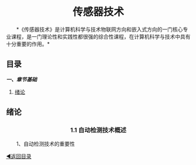 <div align="center">
    <h1>传感器技术</h1>
</div>
&emsp;&emsp;*《传感器技术》是计算机科学与技术物联网方向和嵌入式方向的一门核心专业课程，是一门理论性和实践性都很强的综合性课程，在计算机科学与技术中具有十分重要的作用。*

## 目录

***一、章节基础***

  1. [绪论](#xulun)
  
  
<a name="xulun"> </a>
## 绪论
<div align="center">
    <h3>1.1 自动检测技术概述</h3>
</div>
&emsp;&emsp;1、自动检测技术的重要性

[◀返回目录](#目录)
